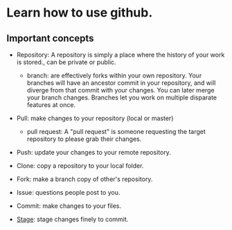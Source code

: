 # Learn how to use github.

## Important concepts

- Repository: A repository is simply a place where the history of your work is stored., can be private or public.
  - branch: are effectively forks within your own repository. Your branches will have an ancestor commit in your repository, and will diverge from that commit with your changes. You can later merge your branch changes. Branches let you work on multiple disparate features at once.
  
- Pull: make changes to your repository (local or master)
  - pull request: A "pull request" is someone requesting the target repository to please grab their changes. 
  
- Push: update your changes to your remote repository.

- Clone: copy a repository to your local folder.

- Fork: make a branch copy of other's repository. 

- Issue: questions people post to you.

- Commit: make changes to your files.

- [Stage](https://softwareengineering.stackexchange.com/questions/119782/what-does-stage-mean-in-git): stage changes finely to commit.
